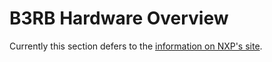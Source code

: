 # B3RB Hardware Overview

Currently this section defers to the [information on NXP's site](https://nxp.gitbook.io/mr-b3rb/).